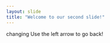 ```yaml
---
layout: slide
title: "Welcome to our second slide!"
---
```

changing 
Use the left arrow to go back!
